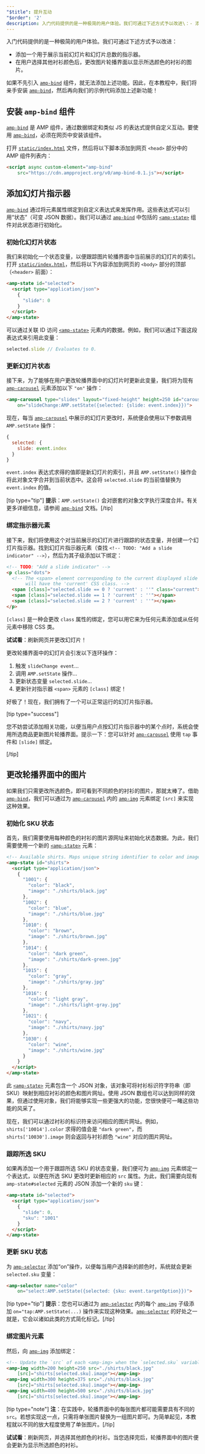```yaml
---
"$title": 提升互动
"$order": '2'
description: 入门代码提供的是一种极简的用户体验。我们可通过下述方式予以改进\：- 添加一个用于展示…
---
```


入门代码提供的是一种极简的用户体验。我们可通过下述方式予以改进：

- 添加一个用于展示当前幻灯片和幻灯片总数的指示器。
- 在用户选择其他衬衫颜色后，更改图片轮播界面以显示所选颜色的衬衫的图片。

如果不先引入 [`amp-bind`](../../../../documentation/components/reference/amp-bind.md) 组件，就无法添加上述功能。因此，在本教程中，我们将亲手安装 [`amp-bind`](../../../../documentation/components/reference/amp-bind.md)，然后再向我们的示例代码添加上述新功能！

## 安装 `amp-bind` 组件

[`amp-bind`](../../../../documentation/components/reference/amp-bind.md) 是 AMP 组件，通过数据绑定和类似 JS 的表达式提供自定义互动。要使用 [`amp-bind`](../../../../documentation/components/reference/amp-bind.md)，必须在网页中安装该组件。

打开 [`static/index.html`](https://github.com/googlecodelabs/advanced-interactivity-in-amp/blob/master/static/index.html) 文件，然后将以下脚本添加到网页 `<head>` 部分中的 AMP 组件列表内：

```html
<script async custom-element="amp-bind"
    src="https://cdn.ampproject.org/v0/amp-bind-0.1.js"></script>
```

## 添加幻灯片指示器

[`amp-bind`](../../../../documentation/components/reference/amp-bind.md) 通过将元素属性绑定到自定义表达式来发挥作用。这些表达式可以引用“状态”（可变 JSON 数据）。我们可以通过 [`amp-bind`](../../../../documentation/components/reference/amp-bind.md) 中包括的 [`<amp-state>`](../../../../documentation/components/reference/amp-bind.md#state) 组件对此状态进行初始化。

### 初始化幻灯片状态

我们来初始化一个状态变量，以便跟踪图片轮播界面中当前展示的幻灯片的索引。打开 [`static/index.html`](https://github.com/googlecodelabs/advanced-interactivity-in-amp/blob/master/static/index.html)，然后将以下内容添加到网页的 `<body>` 部分的顶部（`<header>` 前面）：

```html
<amp-state id="selected">
  <script type="application/json">
    {
      "slide": 0
    }
  </script>
</amp-state>
```

可以通过关联 ID 访问 [`<amp-state>`](../../../../documentation/components/reference/amp-bind.md#state) 元素内的数据。例如，我们可以通过下面这段表达式来引用此变量：

```javascript
selected.slide // Evaluates to 0.
```

### 更新幻灯片状态

接下来，为了能够在用户更改轮播界面中的幻灯片时更新此变量，我们将为现有 [`amp-carousel`](../../../../documentation/components/reference/amp-carousel.md) 元素添加以下 `"on"` 操作：

```html
<amp-carousel type="slides" layout="fixed-height" height=250 id="carousel"
    on="slideChange:AMP.setState({selected: {slide: event.index}})">
```

现在，每当 [`amp-carousel`](../../../../documentation/components/reference/amp-carousel.md) 中展示的幻灯片更改时，系统便会使用以下参数调用 `AMP.setState` 操作：

```javascript
{
  selected: {
    slide: event.index
  }
}
```

`event.index` 表达式求得的值即是新幻灯片的索引，并且 `AMP.setState()` 操作会将此对象文字合并到当前状态中。这会将 `selected.slide` 的当前值替换为 `event.index` 的值。

[tip type="tip"] <strong>提示</strong>：`AMP.setState()` 会对嵌套的对象文字执行深度合并。有关更多详细信息，请参阅 [`amp-bind`](../../../../documentation/components/reference/amp-bind.md) 文档。[/tip]

### 绑定指示器元素

接下来，我们将使用这个对当前展示的幻灯片进行跟踪的状态变量，并创建一个幻灯片指示器。找到幻灯片指示器元素（查找 `<!-- TODO: "Add a slide indicator" -->`），然后为其子级添加以下绑定：

```html
<!-- TODO: "Add a slide indicator" -->
<p class="dots">
  <!-- The <span> element corresponding to the current displayed slide
       will have the 'current' CSS class. -->
  <span [class]="selected.slide == 0 ? 'current' : ''" class="current"></span>
  <span [class]="selected.slide == 1 ? 'current' : ''"></span>
  <span [class]="selected.slide == 2 ? 'current' : ''"></span>
</p>
```

`[class]` 是一种会更改 `class` 属性的绑定，您可以用它来为任何元素添加或从任何元素中移除 CSS 类。

**试试看**：刷新网页并更改幻灯片！

更改轮播界面中的幻灯片会引发以下连环操作：

1. 触发 `slideChange event`…
2. 调用 `AMP.setState` 操作…
3. 更新状态变量 `selected.slide`…
4. 更新针对指示器 `<span>` 元素的 `[class]` 绑定！

好极了！现在，我们拥有了一个可以正常运行的幻灯片指示器。

[tip type="success"]

您不妨尝试添加相关功能，以便当用户点按幻灯片指示器中的某个点时，系统会使用所选商品更新图片轮播界面。提示一下：您可以针对 [`amp-carousel`](../../../../documentation/components/reference/amp-carousel.md) 使用 `tap` 事件和 `[slide]` 绑定。

[/tip]

## 更改轮播界面中的图片

如果我们只需更改所选颜色，即可看到不同颜色的衬衫的图片，那就太棒了。借助 [`amp-bind`](../../../../documentation/components/reference/amp-bind.md)，我们可以通过为 [`amp-carousel`](../../../../documentation/components/reference/amp-carousel.md) 内的 [`amp-img`](../../../../documentation/components/reference/amp-img.md) 元素绑定 `[src]` 来实现这种效果。

### 初始化 SKU 状态

首先，我们需要使用每种颜色的衬衫的图片源网址来初始化状态数据。为此，我们需要使用一个新的 [`<amp-state>`](../../../../documentation/components/reference/amp-bind.md#state) 元素：

```html
<!-- Available shirts. Maps unique string identifier to color and image URL string. -->
<amp-state id="shirts">
  <script type="application/json">
    {
      "1001": {
        "color": "black",
        "image": "./shirts/black.jpg"
      },
      "1002": {
        "color": "blue",
        "image": "./shirts/blue.jpg"
      },
      "1010": {
        "color": "brown",
        "image": "./shirts/brown.jpg"
      },
      "1014": {
        "color": "dark green",
        "image": "./shirts/dark-green.jpg"
      },
      "1015": {
        "color": "gray",
        "image": "./shirts/gray.jpg"
      },
      "1016": {
        "color": "light gray",
        "image": "./shirts/light-gray.jpg"
      },
      "1021": {
        "color": "navy",
        "image": "./shirts/navy.jpg"
      },
      "1030": {
        "color": "wine",
        "image": "./shirts/wine.jpg"
      }
    }
  </script>
</amp-state>
```

此 [`<amp-state>`](../../../../documentation/components/reference/amp-bind.md#state) 元素包含一个 JSON 对象，该对象可将衬衫标识符字符串（即 SKU）映射到相应衬衫的颜色和图片网址。使用 JSON 数组也可以达到同样的效果，但通过使用对象，我们将能够实现一些更强大的功能，您很快便可一睹这些功能的风采了。

现在，我们可以通过衬衫的标识符来访问相应的图片网址。例如，`shirts['10014'].color` 求得的值会是 `"dark green"`，而 `shirts['10030'].image` 则会返回与衬衫颜色 `"wine"` 对应的图片网址。

### 跟踪所选 SKU

如果再添加一个用于跟踪所选 SKU 的状态变量，我们便可为 [`amp-img`](../../../../documentation/components/reference/amp-img.md) 元素绑定一个表达式，以便在所选 SKU 更改时更新相应的 `src` 属性。为此，我们需要向现有 `amp-state#selected` 元素的 JSON 添加一个新的 `sku` 键：

```html
<amp-state id="selected">
  <script type="application/json">
    {
      "slide": 0,
      "sku": "1001"
    }
  </script>
</amp-state>
```

### 更新 SKU 状态

为 [`amp-selector`](../../../../documentation/components/reference/amp-selector.md) 添加“on”操作，以便每当用户选择新的颜色时，系统就会更新 `selected.sku` 变量：

```html
<amp-selector name="color"
    on="select:AMP.setState({selected: {sku: event.targetOption}})">
```

[tip type="tip"] **提示**：您也可以通过为 [`amp-selector`](../../../../documentation/components/reference/amp-selector.md) 内的每个 [`amp-img`](../../../../documentation/components/reference/amp-img.md) 子级添加 `on="tap:AMP.setState(...)` 操作来实现这种效果。[`amp-selector`](../../../../documentation/components/reference/amp-selector.md) 的好处之一就是，它会以诸如此类的方式简化标记。[/tip]

### 绑定图片元素

然后，向 [`amp-img`](../../../../documentation/components/reference/amp-carousel.md) 添加绑定：

```html
<!-- Update the `src` of each <amp-img> when the `selected.sku` variable changes. -->
<amp-img width=200 height=250 src="./shirts/black.jpg"
    [src]="shirts[selected.sku].image"></amp-img>
<amp-img width=300 height=375 src="./shirts/black.jpg"
    [src]="shirts[selected.sku].image"></amp-img>
<amp-img width=400 height=500 src="./shirts/black.jpg"
    [src]="shirts[selected.sku].image"></amp-img>
```

[tip type="note"] <strong>注</strong>：在实践中，轮播界面中的每张图片都可能需要具有不同的 `src`。若想实现这一点，只需将单张图片替换为一组图片即可。为简单起见，本教程就以不同的放大程度使用了单张图片。[/tip]

**试试看**：刷新网页，并选择其他颜色的衬衫。当您选择完后，轮播界面中的图片便会更新为显示所选颜色的衬衫。
